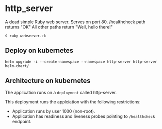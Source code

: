 # http_server
A dead simple Ruby web server.
Serves on port 80.
/healthcheck path returns "OK"
All other paths return "Well, hello there!"

`$ ruby webserver.rb`


## Deploy on kubernetes
```
helm upgrade -i --create-namespace --namespace http-server http-server helm-chart/
```

## Architecture on kubernetes
The application runs on a `deployment` called http-server.

This deployment runs the applciation with the following restrictions:
* Application runs by user 1000 (non-root).
* Application has readiness and liveness probes pointing to `/healthcheck` endpoint.

